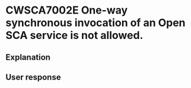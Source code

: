 # CWSCA7002E One-way synchronous invocation of an Open SCA service is not allowed.

## Explanation

## User response
